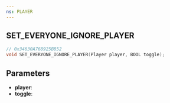 ```yaml
---
ns: PLAYER
---
```

## SET_EVERYONE_IGNORE_PLAYER

```c
// 0x34630A768925B852
void SET_EVERYONE_IGNORE_PLAYER(Player player, BOOL toggle);
```

## Parameters
* **player**:
* **toggle**:
